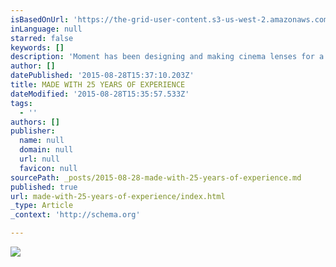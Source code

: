 ```yaml
---
isBasedOnUrl: 'https://the-grid-user-content.s3-us-west-2.amazonaws.com/337c7fa1-f8c2-462d-ab05-27018a6594f4.png'
inLanguage: null
starred: false
keywords: []
description: 'Moment has been designing and making cinema lenses for a very long time. And now we are bringing everything we have learned over the past 25 years to mobile photography. http://momentlens.co/'
author: []
datePublished: '2015-08-28T15:37:10.203Z'
title: MADE WITH 25 YEARS OF EXPERIENCE
dateModified: '2015-08-28T15:35:57.533Z'
tags:
  - ''
authors: []
publisher:
  name: null
  domain: null
  url: null
  favicon: null
sourcePath: _posts/2015-08-28-made-with-25-years-of-experience.md
published: true
url: made-with-25-years-of-experience/index.html
_type: Article
_context: 'http://schema.org'

---
```

![](https://the-grid-user-content.s3-us-west-2.amazonaws.com/337c7fa1-f8c2-462d-ab05-27018a6594f4.png)
